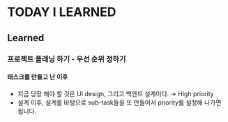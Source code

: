 # TODAY I LEARNED

## Learned

### 프로젝트 플래닝 하기 - 우선 순위 정하기

#### 태스크를 만들고 난 이후

- 지금 당장 해야 할 것은 UI design, 그리고 백엔드 설계이다. → High priority
- 설계 이후, 설계를 바탕으로 sub-task들을 또 만들어서 priority를 설정해 나가면 됩니다.

